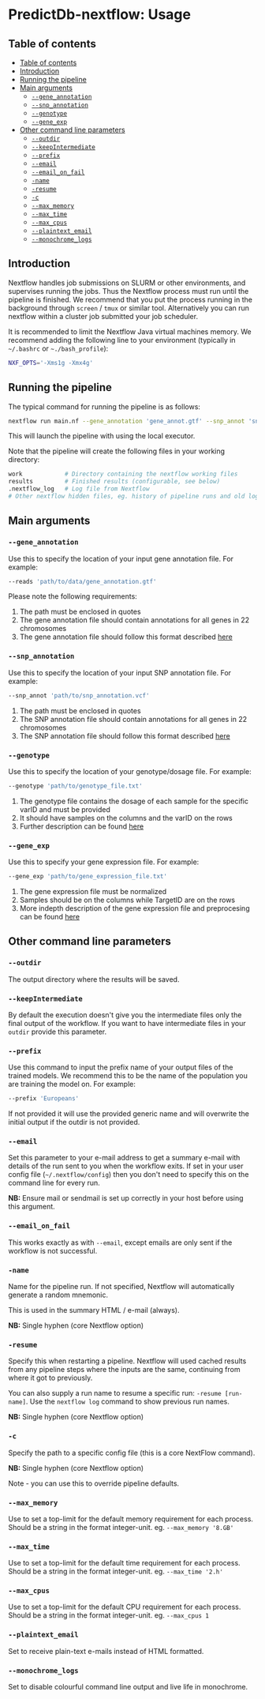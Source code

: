 # PredictDb-nextflow: Usage

## Table of contents

* [Table of contents](#table-of-contents)
* [Introduction](#introduction)
* [Running the pipeline](#running-the-pipeline)
* [Main arguments](#main-arguments)
  * [`--gene_annotation`](#--gene_annotation)
  * [`--snp_annotation`](#--snp_annotation)
  * [`--genotype`](#--genotype)
  * [`--gene_exp`](#--gene_exp)
* [Other command line parameters](#other-command-line-parameters)
  * [`--outdir`](#--outdir)
  * [`--keepIntermediate`](#--keepIntermediate)
  * [`--prefix`](#--prefix)
  * [`--email`](#--email)
  * [`--email_on_fail`](#--email_on_fail)
  * [`-name`](#-name)
  * [`-resume`](#-resume)
  * [`-c`](#-c)
  * [`--max_memory`](#--max_memory)
  * [`--max_time`](#--max_time)
  * [`--max_cpus`](#--max_cpus)
  * [`--plaintext_email`](#--plaintext_email)
  * [`--monochrome_logs`](#--monochrome_logs)

## Introduction

Nextflow handles job submissions on SLURM or other environments, and supervises running the jobs. Thus the Nextflow process must run until the pipeline is finished. We recommend that you put the process running in the background through `screen` / `tmux` or similar tool. Alternatively you can run nextflow within a cluster job submitted your job scheduler.

It is recommended to limit the Nextflow Java virtual machines memory. We recommend adding the following line to your environment (typically in `~/.bashrc` or `~./bash_profile`):

```bash
NXF_OPTS='-Xms1g -Xmx4g'
```

<!-- TODO nf-core: Document required command line parameters to run the pipeline-->

## Running the pipeline

The typical command for running the pipeline is as follows:

```bash
nextflow run main.nf --gene_annotation 'gene_annot.gtf' --snp_annot 'snp_annnotation_file.vcf' --genotype 'genotype_file' --gene_exp 'Normalized_gene expression.csv'
```

This will launch the pipeline with using the local executor.

Note that the pipeline will create the following files in your working directory:

```bash
work            # Directory containing the nextflow working files
results         # Finished results (configurable, see below)
.nextflow_log   # Log file from Nextflow
# Other nextflow hidden files, eg. history of pipeline runs and old logs.
```

## Main arguments

### `--gene_annotation`

Use this to specify the location of your input gene annotation file. For example:

```bash
--reads 'path/to/data/gene_annotation.gtf'
```

Please note the following requirements:

1. The path must be enclosed in quotes
2. The gene annotation file should contain annotations for all genes in 22 chromosomes
3. The gene annotation file should follow this format described [here]()

### `--snp_annotation`

Use this to specify the location of your input SNP annotation file. For example:

```bash
--snp_annot 'path/to/snp_annotation.vcf'
```

1. The path must be enclosed in quotes
2. The SNP annotation file should contain annotations for all genes in 22 chromosomes
3. The SNP annotation file should follow this format described [here](https://github.com/hakyimlab/PredictDb-nextflow/blob/master/docs/file_descriptions.md#snp-annotation-file)

### `--genotype`

Use this to specify the location of your genotype/dosage file. For example:

```bash
--genotype 'path/to/genotype_file.txt'
```
1. The genotype file contains the dosage of each sample for the specific varID and must be provided
2. It should have samples on the columns and the varID on the rows
3. Further description can be found [here](https://github.com/hakyimlab/PredictDb-nextflow/blob/master/docs/file_descriptions.md#genotype-file)

### `--gene_exp`

Use this to specify your gene expression file. For example:

```bash
--gene_exp 'path/to/gene_expression_file.txt'
```
1. The gene expression file must be normalized
2. Samples should  be on the columns while TargetID are on the rows
3. More indepth description of the gene expression file and preprocesing can be found [here](https://github.com/hakyimlab/PredictDb-nextflow/blob/master/docs/file_descriptions.md#gene-expression-file)


## Other command line parameters

### `--outdir`

The output directory where the results will be saved.

### `--keepIntermediate`

By default the execution doesn't give you the intermediate files only the final output of the workflow. If you want to have intermediate files in your `outdir` provide this parameter.

### `--prefix`
Use this command to input the prefix name of your output files of the trained models. We recommend this to be the name of the population you are training the model on. For example:

```bash
--prefix 'Europeans'
```
If not provided it will use the provided generic name and will overwrite the initial output if the outdir is not provided.

### `--email`

Set this parameter to your e-mail address to get a summary e-mail with details of the run sent to you when the workflow exits. If set in your user config file (`~/.nextflow/config`) then you don't need to specify this on the command line for every run.

**NB:** Ensure mail or sendmail is set up correctly in your host before using this argument.

### `--email_on_fail`

This works exactly as with `--email`, except emails are only sent if the workflow is not successful.

### `-name`

Name for the pipeline run. If not specified, Nextflow will automatically generate a random mnemonic.

This is used in the summary HTML / e-mail (always).

**NB:** Single hyphen (core Nextflow option)

### `-resume`

Specify this when restarting a pipeline. Nextflow will used cached results from any pipeline steps where the inputs are the same, continuing from where it got to previously.

You can also supply a run name to resume a specific run: `-resume [run-name]`. Use the `nextflow log` command to show previous run names.

**NB:** Single hyphen (core Nextflow option)

### `-c`

Specify the path to a specific config file (this is a core NextFlow command).

**NB:** Single hyphen (core Nextflow option)

Note - you can use this to override pipeline defaults.

### `--max_memory`

Use to set a top-limit for the default memory requirement for each process.
Should be a string in the format integer-unit. eg. `--max_memory '8.GB'`

### `--max_time`

Use to set a top-limit for the default time requirement for each process.
Should be a string in the format integer-unit. eg. `--max_time '2.h'`

### `--max_cpus`

Use to set a top-limit for the default CPU requirement for each process.
Should be a string in the format integer-unit. eg. `--max_cpus 1`

### `--plaintext_email`

Set to receive plain-text e-mails instead of HTML formatted.

### `--monochrome_logs`

Set to disable colourful command line output and live life in monochrome.


